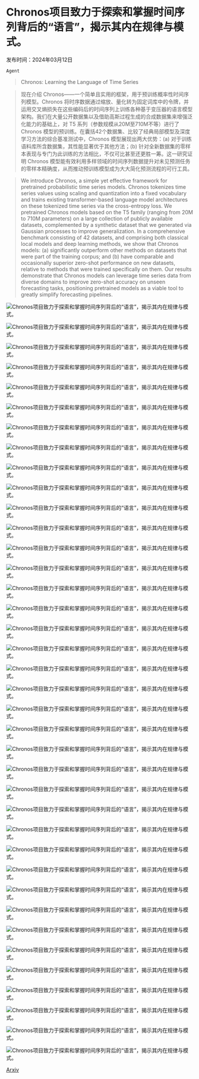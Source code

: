 # Chronos项目致力于探索和掌握时间序列背后的“语言”，揭示其内在规律与模式。

发布时间：2024年03月12日

`Agent`

> Chronos: Learning the Language of Time Series

> 现在介绍 Chronos——一个简单且实用的框架，用于预训练概率性时间序列模型。Chronos 将时序数据通过缩放、量化转为固定词库中的令牌，并运用交叉熵损失在这些编码后的时间序列上训练各种基于变压器的语言模型架构。我们在大量公开数据集以及借助高斯过程生成的合成数据集来增强泛化能力的基础上，对 T5 系列（参数规模从20M至710M不等）进行了 Chronos 模型的预训练。在囊括42个数据集、比较了经典局部模型及深度学习方法的综合基准测试中，Chronos 模型展现出两大优势：(a) 对于训练语料库所含数据集，其性能显著优于其他方法；(b) 针对全新数据集的零样本表现与专门为此训练的方法相比，不仅可比甚至还更胜一筹。这一研究证明 Chronos 模型能有效利用多样领域的时间序列数据提升对未见预测任务的零样本精确度，从而推动预训练模型成为大大简化预测流程的可行工具。

> We introduce Chronos, a simple yet effective framework for pretrained probabilistic time series models. Chronos tokenizes time series values using scaling and quantization into a fixed vocabulary and trains existing transformer-based language model architectures on these tokenized time series via the cross-entropy loss. We pretrained Chronos models based on the T5 family (ranging from 20M to 710M parameters) on a large collection of publicly available datasets, complemented by a synthetic dataset that we generated via Gaussian processes to improve generalization. In a comprehensive benchmark consisting of 42 datasets, and comprising both classical local models and deep learning methods, we show that Chronos models: (a) significantly outperform other methods on datasets that were part of the training corpus; and (b) have comparable and occasionally superior zero-shot performance on new datasets, relative to methods that were trained specifically on them. Our results demonstrate that Chronos models can leverage time series data from diverse domains to improve zero-shot accuracy on unseen forecasting tasks, positioning pretrained models as a viable tool to greatly simplify forecasting pipelines.

![Chronos项目致力于探索和掌握时间序列背后的“语言”，揭示其内在规律与模式。](../../../paper_images/2403.07815/x1.png)

![Chronos项目致力于探索和掌握时间序列背后的“语言”，揭示其内在规律与模式。](../../../paper_images/2403.07815/x2.png)

![Chronos项目致力于探索和掌握时间序列背后的“语言”，揭示其内在规律与模式。](../../../paper_images/2403.07815/x3.png)

![Chronos项目致力于探索和掌握时间序列背后的“语言”，揭示其内在规律与模式。](../../../paper_images/2403.07815/x4.png)

![Chronos项目致力于探索和掌握时间序列背后的“语言”，揭示其内在规律与模式。](../../../paper_images/2403.07815/x5.png)

![Chronos项目致力于探索和掌握时间序列背后的“语言”，揭示其内在规律与模式。](../../../paper_images/2403.07815/x6.png)

![Chronos项目致力于探索和掌握时间序列背后的“语言”，揭示其内在规律与模式。](../../../paper_images/2403.07815/x7.png)

![Chronos项目致力于探索和掌握时间序列背后的“语言”，揭示其内在规律与模式。](../../../paper_images/2403.07815/x8.png)

![Chronos项目致力于探索和掌握时间序列背后的“语言”，揭示其内在规律与模式。](../../../paper_images/2403.07815/x9.png)

![Chronos项目致力于探索和掌握时间序列背后的“语言”，揭示其内在规律与模式。](../../../paper_images/2403.07815/x10.png)

![Chronos项目致力于探索和掌握时间序列背后的“语言”，揭示其内在规律与模式。](../../../paper_images/2403.07815/x11.png)

![Chronos项目致力于探索和掌握时间序列背后的“语言”，揭示其内在规律与模式。](../../../paper_images/2403.07815/x12.png)

![Chronos项目致力于探索和掌握时间序列背后的“语言”，揭示其内在规律与模式。](../../../paper_images/2403.07815/x13.png)

![Chronos项目致力于探索和掌握时间序列背后的“语言”，揭示其内在规律与模式。](../../../paper_images/2403.07815/x14.png)

![Chronos项目致力于探索和掌握时间序列背后的“语言”，揭示其内在规律与模式。](../../../paper_images/2403.07815/x15.png)

![Chronos项目致力于探索和掌握时间序列背后的“语言”，揭示其内在规律与模式。](../../../paper_images/2403.07815/x16.png)

![Chronos项目致力于探索和掌握时间序列背后的“语言”，揭示其内在规律与模式。](../../../paper_images/2403.07815/x17.png)

![Chronos项目致力于探索和掌握时间序列背后的“语言”，揭示其内在规律与模式。](../../../paper_images/2403.07815/x18.png)

![Chronos项目致力于探索和掌握时间序列背后的“语言”，揭示其内在规律与模式。](../../../paper_images/2403.07815/x19.png)

![Chronos项目致力于探索和掌握时间序列背后的“语言”，揭示其内在规律与模式。](../../../paper_images/2403.07815/x20.png)

![Chronos项目致力于探索和掌握时间序列背后的“语言”，揭示其内在规律与模式。](../../../paper_images/2403.07815/x21.png)

![Chronos项目致力于探索和掌握时间序列背后的“语言”，揭示其内在规律与模式。](../../../paper_images/2403.07815/x22.png)

![Chronos项目致力于探索和掌握时间序列背后的“语言”，揭示其内在规律与模式。](../../../paper_images/2403.07815/x23.png)

![Chronos项目致力于探索和掌握时间序列背后的“语言”，揭示其内在规律与模式。](../../../paper_images/2403.07815/x24.png)

![Chronos项目致力于探索和掌握时间序列背后的“语言”，揭示其内在规律与模式。](../../../paper_images/2403.07815/x25.png)

![Chronos项目致力于探索和掌握时间序列背后的“语言”，揭示其内在规律与模式。](../../../paper_images/2403.07815/x26.png)

![Chronos项目致力于探索和掌握时间序列背后的“语言”，揭示其内在规律与模式。](../../../paper_images/2403.07815/x27.png)

![Chronos项目致力于探索和掌握时间序列背后的“语言”，揭示其内在规律与模式。](../../../paper_images/2403.07815/x28.png)

![Chronos项目致力于探索和掌握时间序列背后的“语言”，揭示其内在规律与模式。](../../../paper_images/2403.07815/x29.png)

![Chronos项目致力于探索和掌握时间序列背后的“语言”，揭示其内在规律与模式。](../../../paper_images/2403.07815/x30.png)

![Chronos项目致力于探索和掌握时间序列背后的“语言”，揭示其内在规律与模式。](../../../paper_images/2403.07815/x31.png)

![Chronos项目致力于探索和掌握时间序列背后的“语言”，揭示其内在规律与模式。](../../../paper_images/2403.07815/x32.png)

![Chronos项目致力于探索和掌握时间序列背后的“语言”，揭示其内在规律与模式。](../../../paper_images/2403.07815/x33.png)

![Chronos项目致力于探索和掌握时间序列背后的“语言”，揭示其内在规律与模式。](../../../paper_images/2403.07815/x34.png)

![Chronos项目致力于探索和掌握时间序列背后的“语言”，揭示其内在规律与模式。](../../../paper_images/2403.07815/x35.png)

![Chronos项目致力于探索和掌握时间序列背后的“语言”，揭示其内在规律与模式。](../../../paper_images/2403.07815/x36.png)

![Chronos项目致力于探索和掌握时间序列背后的“语言”，揭示其内在规律与模式。](../../../paper_images/2403.07815/x37.png)

![Chronos项目致力于探索和掌握时间序列背后的“语言”，揭示其内在规律与模式。](../../../paper_images/2403.07815/x38.png)

[Arxiv](https://arxiv.org/abs/2403.07815)